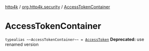 [http4k](../index.md) / [org.http4k.security](index.md) / [AccessTokenContainer](./-access-token-container.md)

# AccessTokenContainer

`typealias ~~AccessTokenContainer~~ = `[`AccessToken`](-access-token/index.md)
**Deprecated:** use renamed version

